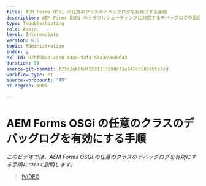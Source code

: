 ```yaml
---
title: AEM Forms OSGi の任意のクラスのデバッグログを有効にする手順
description: AEM Forms OSGi のトラブルシューティングに対応するデバッグログの設定
type: Troubleshooting
role: Admin
level: Intermediate
version: 6.5
topic: Administration
index: y
exl-id: 92bf6bad-4dc0-44aa-9af4-54a3a9088643
duration: 58
source-git-commit: f23c2ab86d42531113690df2e342c65060b5c7cd
workflow-type: ht
source-wordcount: '49'
ht-degree: 100%

---
```


# AEM Forms OSGi の任意のクラスのデバッグログを有効にする手順

*このビデオでは、AEM Forms OSGi の任意のクラスのデバッグログを有効にする手順について説明します。*

>[!VIDEO](https://video.tv.adobe.com/v/335521?quality=12&learn=on)
